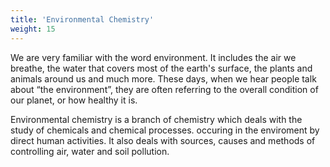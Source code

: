 ```yaml
---
title: 'Environmental Chemistry'
weight: 15
---
```




We are very familiar with the word
environment. It includes the air we breathe, the water
that covers most of the earth's surface, the plants
and animals around us and much more. These days,
when we hear people talk about “the environment”,
they are often referring to the overall condition of
our planet, or how healthy it is.


Environmental chemistry is a branch of chemistry which deals with the study of chemicals and chemical processes. occuring in the enviroment by direct human activities. It also deals with sources, causes and methods of controlling air, water and soil pollution.